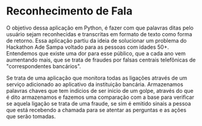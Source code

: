 # Reconhecimento de Fala
O objetivo dessa aplicação em Python, é fazer com que palavras ditas pelo usuário sejam reconhecidas e transcritas em formato de texto como forma de retorno. Essa aplicação partiu da ideia de solucionar um problema do Hackathon Ade Sampa voltado para as pessoas com idades 50+. Entendemos que existe uma dor para esse público, que a cada ano vem aumentando mais, que se trata de fraudes por falsas centrais telefônicas de "correspondentes bancários".

Se trata de uma aplicação que monitora todas as ligações através de um serviço adicionado ao aplicativo da instituição bancária. Armazenamos palavras chaves que tem indicios de ser inicio de um golpe, através do que é dito armazenamos e fazemos uma comparação com a base para verificar se aquela ligação se trata de uma fraude, se sim é emitido sinais a pessoa que está recebendo a chamada para se atentar as perguntas e as ações que serão tomadas.
